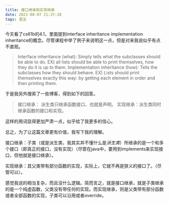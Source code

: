 ```yaml
---
title: 接口继承和实现继承
date: 2021-08-07 21:37:28
tags: 语法
---
```


今天看了cs61b的4.1，里面提到interface inheritance implementation   inheritance的概念。尽管课程中举了例子来说明这一点，但是对来我说似乎有点不直观。
>Interface inheritance (what): Simply tells what the subclasses should be able to do.
EX) all lists should be able to print themselves, how they do it is up to them.
Implementation inheritance (how): Tells the subclasses how they should behave.
EX) Lists should print themselves exactly this way: by getting each element in order and then printing them.

于是我另外搜索了一些博客，得到如下的回答。

>接口继承： 派生类只继承函数接口，也就是声明。
>实现继承：派生类同时继承函数的接口和实现。

这样的用词显得更加严肃一点，似乎给了我更多的信心。

总之，为了让这篇文章更有价值，我写下我的理解。

接口继承：子类（或是派生类，我其实并不懂什么是*派生类*）所继承的是一个和多个接口（即真正的接口，没有实现）（尽管在java中，要用到implements来实现接口，但他就是接口继承）。

实现继承：其父类带有部分函数的实现，实际上，它就不再是狭义的接口了。（尽管可以）。

感觉我说的相当复杂，而且没什么逻辑。简而言之，就是接口继承，就是子类继承的是一个纯虚函数，父类没有带任何的实现。而实现继承，则是父类带有部分函数或者全部函数的实现，子类可以沿用或者override。
